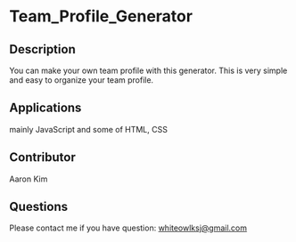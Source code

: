 # Team_Profile_Generator

## Description
You can make your own team profile with this generator.
This is very simple and easy to organize your team profile.

## Applications
mainly JavaScript and some of HTML, CSS

## Contributor
Aaron Kim

## Questions
Please contact me if you have question: whiteowlksj@gmail.com
